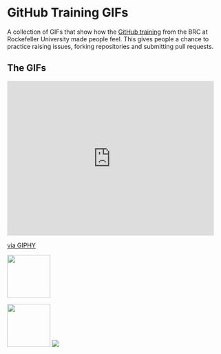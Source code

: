 # GitHub Training GIFs
A collection of GIFs that show how the [GitHub training](https://rockefelleruniversity.github.io/RU_reproducibleR/) from the BRC at Rockefeller University made people feel. This gives people a chance to practice raising issues, forking repositories and submitting pull requests.

## The GIFs
<iframe src="https://giphy.com/embed/vFKqnCdLPNOKc" width="480" height="359" frameBorder="0" class="giphy-embed" allowFullScreen></iframe><p><a href="https://giphy.com/gifs/cat-lol-vFKqnCdLPNOKc">via GIPHY</a></p>
<img src="https://media.giphy.com/media/PmRgaD2xj0KH2pPrVF/giphy.gif" width="100" height="100" />

<img src="https://media.giphy.com/media/vFKqnCdLPNOKc/giphy.gif" width="100" height="100" /> <img src="https://media.giphy.com/media/26DN3uC8mHAcizbEs/giphy.gif" /> 

